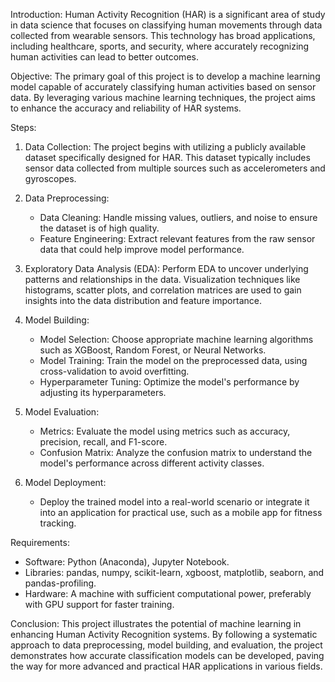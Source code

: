 Introduction:
Human Activity Recognition (HAR) is a significant area of study in data science that focuses on classifying human movements through data collected from wearable sensors. This technology has broad applications, including healthcare, sports, and security, where accurately recognizing human activities can lead to better outcomes.

Objective:
The primary goal of this project is to develop a machine learning model capable of accurately classifying human activities based on sensor data. By leveraging various machine learning techniques, the project aims to enhance the accuracy and reliability of HAR systems.

Steps:

1. Data Collection:
   The project begins with utilizing a publicly available dataset specifically designed for HAR. This dataset typically includes sensor data collected from multiple sources such as accelerometers and gyroscopes.

2. Data Preprocessing:
   - Data Cleaning: Handle missing values, outliers, and noise to ensure the dataset is of high quality.
   - Feature Engineering: Extract relevant features from the raw sensor data that could help improve model performance.

3. Exploratory Data Analysis (EDA):
   Perform EDA to uncover underlying patterns and relationships in the data. Visualization techniques like histograms, scatter plots, and correlation matrices are used to gain insights into the data distribution and feature importance.

4. Model Building:
   - Model Selection: Choose appropriate machine learning algorithms such as XGBoost, Random Forest, or Neural Networks.
   - Model Training: Train the model on the preprocessed data, using cross-validation to avoid overfitting.
   - Hyperparameter Tuning: Optimize the model's performance by adjusting its hyperparameters.

5. Model Evaluation:
   - Metrics: Evaluate the model using metrics such as accuracy, precision, recall, and F1-score.
   - Confusion Matrix: Analyze the confusion matrix to understand the model's performance across different activity classes.

6. Model Deployment:
   - Deploy the trained model into a real-world scenario or integrate it into an application for practical use, such as a mobile app for fitness tracking.

Requirements:
- Software: Python (Anaconda), Jupyter Notebook.
- Libraries: pandas, numpy, scikit-learn, xgboost, matplotlib, seaborn, and pandas-profiling.
- Hardware: A machine with sufficient computational power, preferably with GPU support for faster training.

Conclusion:
This project illustrates the potential of machine learning in enhancing Human Activity Recognition systems. By following a systematic approach to data preprocessing, model building, and evaluation, the project demonstrates how accurate classification models can be developed, paving the way for more advanced and practical HAR applications in various fields.

